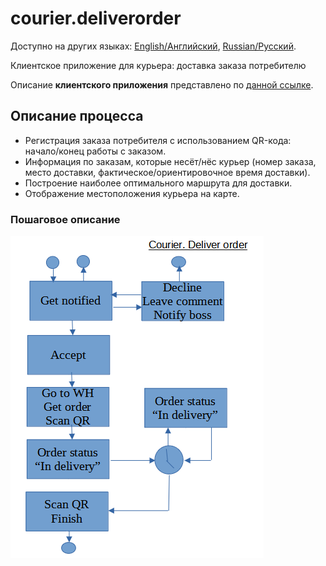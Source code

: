 # courier.deliverorder

Доступно на других языках: [English/Английский](courier.deliverorder.md), [Russian/Русский](courier.deliverorder.ru.md). 

Клиентское приложение для курьера: доставка заказа потребителю

Описание **клиентского приложения** представлено по [данной ссылке](../../frontend/courierclient.ru.md).

## Описание процесса

- Регистрация заказа потребителя с использованием QR-кода: начало/конец работы с заказом.
- Информация по заказам, которые несёт/нёс курьер (номер заказа, место доставки, фактическое/ориентировочное время доставки).
- Построение наиболее оптимального маршрута для доставки.
- Отображение местоположения курьера на карте.

### Пошаговое описание

![courier.deliverorder](../../img/activitydiagrams/courier.deliverorder.png)
